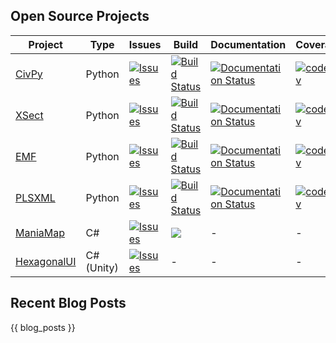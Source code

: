 ## Open Source Projects

<table>
  <thead>
    <tr>
      <th>Project</th>
      <th>Type</th>
      <th>Issues</th>
      <th>Build</th>
      <th>Documentation</th>
      <th>Coverage</th>
    </tr>
  </thead>
  <tbody>
    <tr>
      <td><a href="https://github.com/mpewsey/civpy">CivPy</a></td>
      <td>Python</td>
      <td><a href="https://github.com/mpewsey/civpy/issues"><img src="https://img.shields.io/github/issues/mpewsey/civpy?style=flat-square" alt="Issues"></a></td>
      <td><a href="https://travis-ci.com/mpewsey/civpy"><img src="https://img.shields.io/travis/mpewsey/civpy?style=flat-square" alt="Build Status"></a></td>
      <td><a href="https://civpy.readthedocs.io/en/latest/?badge=latest"><img src="https://readthedocs.org/projects/civpy/badge/?version=latest&amp;style=flat-square" alt="Documentation Status"></a></td>
      <td><a href="https://codecov.io/gh/mpewsey/civpy"><img src="https://img.shields.io/codecov/c/github/mpewsey/civpy?style=flat-square&amp;token=zbJbsGGSoL" alt="codecov"></a></td>
    </tr>
    <tr>
      <td><a href="https://github.com/mpewsey/xsect">XSect</a></td>
      <td>Python</td>
      <td><a href="https://github.com/mpewsey/xsect/issues"><img src="https://img.shields.io/github/issues/mpewsey/xsect?style=flat-square" alt="Issues"></a></td>
      <td><a href="https://travis-ci.com/mpewsey/xsect"><img src="https://img.shields.io/travis/mpewsey/xsect?style=flat-square" alt="Build Status"></a></td>
      <td><a href="https://xsect.readthedocs.io/en/latest/?badge=latest"><img src="https://readthedocs.org/projects/xsect/badge/?version=latest&amp;style=flat-square" alt="Documentation Status"></a></td>
      <td><a href="https://codecov.io/gh/mpewsey/xsect"><img src="https://img.shields.io/codecov/c/github/mpewsey/xsect?style=flat-square&amp;token=zbJbsGGSoL" alt="codecov"></a></td>
    </tr>
    <tr>
      <td><a href="https://github.com/mpewsey/emf">EMF</a></td>
      <td>Python</td>
      <td><a href="https://github.com/mpewsey/emf/issues"><img src="https://img.shields.io/github/issues/mpewsey/emf?style=flat-square" alt="Issues"></a></td>
      <td><a href="https://travis-ci.com/mpewsey/emf"><img src="https://img.shields.io/travis/mpewsey/emf?style=flat-square" alt="Build Status"></a></td>
      <td><a href="https://emf.readthedocs.io/en/latest/?badge=latest"><img src="https://readthedocs.org/projects/emf/badge/?version=latest&amp;style=flat-square" alt="Documentation Status"></a></td>
      <td><a href="https://codecov.io/gh/mpewsey/emf"><img src="https://img.shields.io/codecov/c/github/mpewsey/emf?style=flat-square&amp;token=zbJbsGGSoL" alt="codecov"></a></td>
    </tr>
    <tr>
      <td><a href="https://github.com/mpewsey/plsxml">PLSXML</a></td>
      <td>Python</td>
      <td><a href="https://github.com/mpewsey/plsxml/issues"><img src="https://img.shields.io/github/issues/mpewsey/plsxml?style=flat-square" alt="Issues"></a></td>
      <td><a href="https://travis-ci.com/mpewsey/plsxml"><img src="https://img.shields.io/travis/mpewsey/plsxml?style=flat-square" alt="Build Status"></a></td>
      <td><a href="https://plsxml.readthedocs.io/en/latest/?badge=latest"><img src="https://readthedocs.org/projects/plsxml/badge/?version=latest&amp;style=flat-square" alt="Documentation Status"></a></td>
      <td><a href="https://codecov.io/gh/mpewsey/plsxml"><img src="https://img.shields.io/codecov/c/github/mpewsey/plsxml?style=flat-square&amp;token=zbJbsGGSoL" alt="codecov"></a></td>
    </tr>
    <tr>
      <td><a href="https://github.com/mpewsey/ManiaMap">ManiaMap</a></td>
      <td>C#</td>
      <td><a href="https://github.com/mpewsey/ManiaMap/issues"><img src="https://img.shields.io/github/issues/mpewsey/ManiaMap?style=flat-square" alt="Issues"></a></td>
      <td><a href="https://github.com/mpewsey/ManiaMap/actions/workflows/tests.yml"><img src="https://github.com/mpewsey/ManiaMap/actions/workflows/tests.yml/badge.svg?event=push"></a></td>
      <td>-</td>
      <td>-</td>
    </tr>
    <tr>
      <td><a href="https://github.com/mpewsey/HexagonalUI">HexagonalUI</a></td>
      <td>C# (Unity)</td>
      <td><a href="https://github.com/mpewsey/HexagonalUI/issues"><img src="https://img.shields.io/github/issues/mpewsey/HexagonalUI?style=flat-square" alt="Issues"></a></td>
      <td>-</td>
      <td>-</td>
      <td>-</td>
    </tr>
  </tbody>
</table>

## Recent Blog Posts

{{ blog_posts }}
